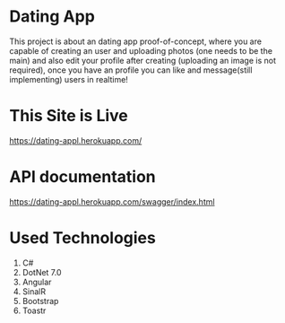 # Dating App

This project is about an dating app proof-of-concept, where you are capable of creating an user and uploading
photos (one needs to be the main) and also edit your profile after creating (uploading an image is not required),
once you have an profile you can like and message(still implementing) users in realtime!

# This Site is Live

https://dating-appl.herokuapp.com/

# API documentation

https://dating-appl.herokuapp.com/swagger/index.html

# Used Technologies

1. C#
1. DotNet 7.0
1. Angular
1. SinalR
1. Bootstrap
1. Toastr
